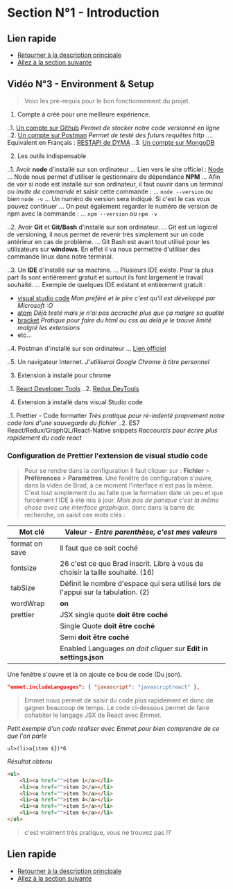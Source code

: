 # Section N°1 - Introduction

## Lien rapide

-   [Retourner à la description principale](../master/README.md)
-   [Allez à la section suivante](../master/cours/section_2/section_2.md)

## Vidéo N°3 - Environment & Setup

> Voici les pré-requis pour le bon fonctionnement du projet.

1. Compte à créé pour une meilleure expérience.

..1. [Un compte sur Github](https://github.com/) _Permet de stocker notre code versionné en ligne_
..2. [Un compte sur Postman](https://www.postman.com/) _Permet de testé des futurs requêtes http_
.... Equivalent en Français : [RESTAPI de DYMA](https://restapi.fr/)
..3. [Un compte sur MongoDB](https://www.mongodb.com/)

2. Les outils indispensable

..1. Avoir **node** d'installé sur son ordinateur
... Lien vers le site officiel : [Node](https://nodejs.org/en/)
... Node nous permet d'utiliser le gestionnaire de dépendance **NPM**
... Afin de voir si node est installé sur son ordinateur, il faut ouvrir dans un _terminal_ ou _invite de commande_ et saisir cette commande :
... `node --version` ou bien `node -v`
... Un numéro de version sera indiqué. Si c'est le cas vous pouvez continuer
... On peut également regarder le numéro de version de npm avec la commande :
... `npm --version` ou `npm -v`

..2. Avoir **Git** et **Git/Bash** d'installé sur son ordinateur.
... Git est un logiciel de versioning, il nous permet de revenir très simplement sur un code antérieur en cas de problème.
... Git Bash est avant tout utilisé pour les utilisateurs sur **windows**. En effet il va nous permettre d'utiliser des commande linux dans notre terminal.

..3. Un **IDE** d'installé sur sa machine.
... Plusieurs IDE existe. Pour la plus part ils sont entièrement gratuit et surtout ils font largement le travail souhaité.
... Exemple de quelques IDE existant et entièrement gratuit :

-   [visual studio code](https://visualstudio.microsoft.com/fr/) _Mon préféré et le pire c'est qu'il est développé par Microsoft :O_
-   [atom](https://atom.io/) _Déjà testé mais je n'ai pas accroché plus que ça malgré sa qualité_
-   [bracket](http://brackets.io/) _Pratique pour faire du html ou css au delà je le trouve limité malgré les extensions_
-   etc...

..4. Postman d'installé sur son ordinateur
... [Lien officiel](https://www.postman.com/)

..5. Un navigateur Internet. _J'utiliserai Google Chrome à titre personnel_

3. Extension à installé pour chrome

..1. [React Developer Tools](https://chrome.google.com/webstore/detail/react-developer-tools/fmkadmapgofadopljbjfkapdkoienihi?hl=fr)
..2. [Redux DevTools](https://chrome.google.com/webstore/detail/redux-devtools/lmhkpmbekcpmknklioeibfkpmmfibljd?hl=fr)

4. Extension à installé dans visual Studio code

..1. Prettier - Code formatter _Très pratique pour ré-indenté proprement notre code lors d'une sauvegarde du fichier_
..2. ES7 React/Redux/GraphQL/React-Native snippets _Raccourcis pour écrire plus rapidement du code react_

### Configuration de Prettier l'extension de visual studio code

> Pour se rendre dans la configuration il faut cliquer sur : **Fichier** > **Préférences** > **Paramètres**. Une fenêtre de configuration s'ouvre, dans la vidéo de Brad, à ce moment l'interface n'est pas la même. C'est tout simplement du au faite que la formation date un peu et que forcément l'IDE à été mis à jour. _Mais pas de panique c'est la même chose avec une interface graphique_. donc dans la barre de recherche, on saisit ces mots clés :

| Mot clé        | Valeur - _Entre parenthèse, c'est mes valeurs_                                     |
| -------------- | ---------------------------------------------------------------------------------- |
| format on save | Il faut que ce soit coché                                                          |
| fontsize       | 26 c'est ce que Brad inscrit. Libre à vous de choisir la taille souhaité. (16)     |
| tabSize        | Définit le nombre d'espace qui sera utilisé lors de l'appui sur la tabulation. (2) |
| wordWrap       | **on**                                                                             |
| prettier       | JSX single quote **doit être coché**                                               |
|                | Single Quote **doit être coché**                                                   |
|                | Semi **doit être coché**                                                           |
|                | Enabled Languages _on doit cliquer sur_ **Edit in settings.json**                  |

Une fenêtre s'ouvre et là on ajoute ce bou de code (Du json).

```json
"emmet.includeLanguages": { "javascript": "javascriptreact" },
```

> Emmet nous permet de saisir du code plus rapidement et donc de gagner beaucoup de temps. Le code ci-dessous permet de faire cohabiter le langage JSX de React avec Emmet.

_Petit exemple d'un code réaliser avec Emmet pour bien comprendre de ce que l'on parle_

```
ul>(li>a{item $})*6
```

_Résultat obtenu_

```html
<ul>
	<li><a href="">item 1</a></li>
	<li><a href="">item 2</a></li>
	<li><a href="">item 3</a></li>
	<li><a href="">item 4</a></li>
	<li><a href="">item 5</a></li>
	<li><a href="">item 6</a></li>
</ul>
```

> c'est vraiment très pratique, vous ne trouvez pas !?

## Lien rapide

-   [Retourner à la description principale](../master/README.md)
-   [Allez à la section suivante](../master/cours/section_2/section_2.md)
